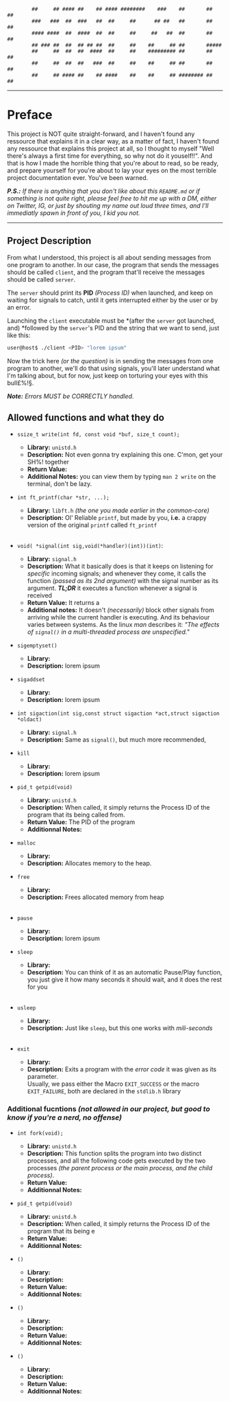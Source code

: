 ```text
        ##     ## #### ##    ## #### ########    ###    ##       ##    ##
        ###   ###  ##  ###   ##  ##     ##      ## ##   ##       ##   ##
        #### ####  ##  ####  ##  ##     ##     ##   ##  ##       ##  ##
        ## ### ##  ##  ## ## ##  ##     ##    ##     ## ##       #####
        ##     ##  ##  ##  ####  ##     ##    ######### ##       ##  ##
        ##     ##  ##  ##   ###  ##     ##    ##     ## ##       ##   ##
        ##     ## #### ##    ## ####    ##    ##     ## ######## ##    ##
```

---

# Preface

This project is NOT quite straight-forward, and I haven't found any ressource
that explains it in a clear way, as a matter of fact, I haven't found any
ressource that explains this project at all, so I thought to myself "Well
there's always a first time for everything, so why not do it youself!!". And
that is how I made the horrible thing that you're about to read, so be ready,
and prepare yourself for you're about to lay your eyes on the most terrible
project documentation ever. You've been warned.

_**P.S.:** If there is anything that you don't like about this `README.md` or if
something is not quite right, please feel free to hit me up with a DM, either on
Twitter, IG, or just by shouting my name out loud three times, and I'll
immediatly spawn in front of you, I kid you not._

---

## Project Description

From what I understood, this project is all about sending messages from one
program to another. In our case, the program that sends the messages should
be called `client`, and the program that'll receive the messages should be called
`server`.

The `server` should print its **PID** _(Process ID)_ when launched, and keep on
waiting for signals to catch, until it gets interrupted either by the user or by
an error.

Launching the `client` executable must be *(after the `server` got launched, and)
*followed by the `server`'s PID and the string that we want to send, just like
this:

```bash
user@host$ ./client <PID> "lorem ipsum"
```

Now the trick here _(or the question)_ is in sending the messages from one
program to another, we'll do that using signals, you'll later understand what
I'm talking about, but for now, just keep on torturing your eyes with this
bull£%!§.

_**Note:** Errors MUST be CORRECTLY handled._

## Allowed functions and what they do

- `ssize_t write(int fd, const void *buf, size_t count);`

  - **Library:** `unistd.h`
  - **Description:** Not even gonna try explaining this one. C'mon, get your SH%! together
  - **Return Value:** 
  - **Additional Notes:** you can view them by typing `man 2 write` on the terminal, don't be lazy.
    <br />

- `int ft_printf(char *str, ...);`

  - **Library:** `libft.h` _(the one you made earlier in the common-core)_
  - **Description:** Ol' Reliable `printf`, but made by you, **i.e.** a crappy version of the original `printf` called `ft_printf`  
    <br />

- `void( *signal(int sig,void(*handler)(int))(int)`:

  - **Library:** `signal.h`
  - **Description:** What it basically does is that it keeps on listening for _specific_ incoming signals; and whenever they come, it calls the function _(passed as its 2nd argument)_ with the signal number as its argument. _**TL;DR**_ it executes a function whenever a signal is received
  - **Return Value:** It returns a 
  - **Additional notes:** It doesn't _(necessarily)_ block other signals from arriving while the current handler is executing. And its behaviour varies between systems. As the linux _man_ describes it: _"The effects of `signal()` in a multi-threaded process are unspecified."_
    <br />

- `sigemptyset()`

  - **Library:**
  - **Description:** lorem ipsum
    <br />

- `sigaddset`

  - **Library:**
  - **Description:** lorem ipsum
    <br />

- `int sigaction(int sig,const struct sigaction *act,struct sigaction *oldact)`

  - **Library:** `signal.h`
  - **Description:** Same as `signal()`, but much more recommended,
    <br />

- `kill`

  - **Library:**
  - **Description:** lorem ipsum
    <br />

- `pid_t getpid(void)`
  - **Library:** `unistd.h`
  - **Description:** When called, it simply returns the Process ID of the program that its being called from.
  - **Return Value:** The PID of the program
  - **Additionnal Notes:** 
    <br />

- `malloc`

  - **Library:**
  - **Description:** Allocates memory to the heap.
    <br />

- `free`

  - **Library:**
  - **Description:** Frees allocated memory from heap  
    <br />

- `pause`

  - **Library:**
  - **Description:** lorem ipsum
    <br />

- `sleep`

  - **Library:**
  - **Description:** You can think of it as an automatic Pause/Play function, you just give it how many seconds it should wait, and it does the rest for you  
    <br />

- `usleep`

  - **Library:**
  - **Description:** Just like `sleep`, but this one works with _mili-seconds_  
    <br />

- `exit`
  - **Library:**
  - **Description:** Exits a program with the _error code_ it was given as its parameter.<br />Usually, we pass either the Macro `EXIT_SUCCESS` or the macro `EXIT_FAILURE`, both are declared in the `stdlib.h` library
    <br />

### Additional fucntions _(not allowed in our project, but good to know if you're a nerd, no offense)_

- `int fork(void);`
  - **Library:** `unistd.h`
  - **Description:** This function splits the program into two distinct processes, and all the following code gets executed by the two processes _(the parent process or the main process, and the child process)_.
  - **Return Value:**
  - **Additionnal Notes:**

- `pid_t getpid(void)`
  - **Library:** `unistd.h`
  - **Description:** When called, it simply returns the Process ID of the program that its being e
  - **Return Value:**
  - **Additionnal Notes:**

- `()`
  - **Library:**
  - **Description:**
  - **Return Value:**
  - **Additionnal Notes:**

- `()`
  - **Library:**
  - **Description:**
  - **Return Value:**
  - **Additionnal Notes:**

- `()`
  - **Library:**
  - **Description:**
  - **Return Value:**
  - **Additionnal Notes:**
